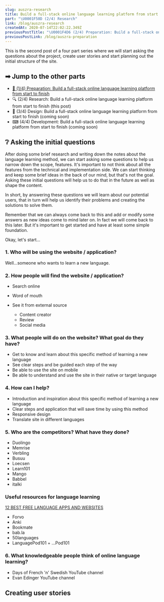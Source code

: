 ```yaml
---
slug: auszra-research
title: Build a full-stack online language learning platform from start to finish
part: "\U0001F50D (2/4) Research"
link: /blog/auszra-research
createdAt: 2020-07-14T22:02:22.349Z
previousPostTitle: "\U0001F4D6 (2/4) Preparation: Build a full-stack online language learning platform from start to finish"
previousPostLink: /blog/auszra-preparation
---
```

This is the second post of a four part series where we will start asking the questions about the project, create user stories and start planning out the initial structure of the site.

## ➡ Jump to the other parts

* [📖 (1/4) Preparation: Build a full-stack online language learning platform from start to finish](/blog/auszra-preparation/)
* <span class="current-post">🔍 (2/4) Research: Build a full-stack online language learning platform from start to finish (this post)</span>
* 🎨 (3/4) Design: Build a full-stack online language learning platform from start to finish (coming soon)
* ⌨ (4/4) Development: Build a full-stack online language learning platform from start to finish (coming soon)

## ❔ Asking the initial questions

After doing some brief research and writing down the notes about the language learning method, we can start asking some questions to help us narrow down the scope, features. It's important to not think about all the features from the technical and implementation side. We can start thinking and keep some brief ideas in the back of our mind, but that's not the goal. Asking these initial questions will help us to do that in the future as well as shape the content.

In short, by answering these questions we will learn about our potential users, that in turn will help us identify their problems and creating the solutions to solve them.

Remember that we can always come back to this and add or modify some answers as new ideas come to mind later on. In fact we will come back to this later. But it's important to get started and have at least some simple foundation.

Okay, let's start...

### 1. Who will be using the website / application?

Well...someone who wants to learn a new language.

### 2. How people will find the website / application?

* Search online
* Word of mouth
* See it from external source

  * Content creator
  * Review
  * Social media

### 3. What people will do on the website? What goal do they have?

* Get to know and learn about this specific method of learning a new language
* See clear steps and be guided each step of the way
* Be able to use the site on mobile
* Be able to understand and use the site in their native or target language

### 4. How can I help?

* Introduction and inspiration about this specific method of learning a new language
* Clear steps and application that will save time by using this method
* Responsive design
* Translate site in different languages

### 5. Who are the competitors? What have they done?

* Duolingo
* Memrise
* Verbling
* Busuu
* Loecsen
* Learn101
* Mango
* Babbel
* italki

### Useful resources for language learning

[12 BEST FREE LANGUAGE APPS AND WEBSITES](https://www.youtube.com/watch?v=EKWXOtWfbUE)

* Forvo
* Anki
* Bookmate
* bab.la
* 50languages
* LanguagePod101 + ...Pod101

### 6. What knowledgeable people think of online language learning?

* Days of French 'n' Swedish YouTube channel
* Evan Edinger YouTube channel

## Creating user stories
